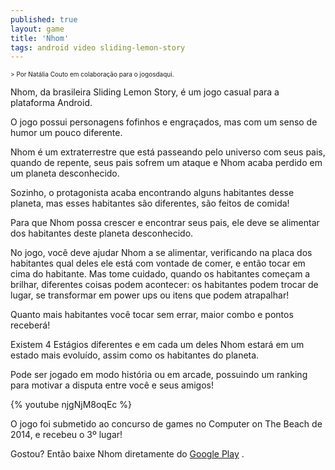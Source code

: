 ```yaml
---
published: true
layout: game
title: 'Nhom'
tags: android video sliding-lemon-story
---
```

<span style="font-size: x-small;">> Por Nat&#225;lia Couto em colabora&#231;&#227;o para o jogosdaqui.</span>

 </p>
Nhom, da brasileira Sliding Lemon Story, &#233; um jogo casual para a plataforma Android.</p>
O jogo possui personagens fofinhos e engra&#231;ados, mas com um senso de humor um pouco diferente.</p>
 </p>
Nhom &#233; um extraterrestre que est&#225; passeando pelo universo com seus pais, quando de repente, seus pais sofrem um ataque e Nhom acaba perdido em um planeta desconhecido.</p>
Sozinho, o protagonista acaba encontrando alguns habitantes desse planeta, mas esses habitantes s&#227;o diferentes, s&#227;o feitos de comida! </p>
Para que Nhom possa crescer e encontrar seus pais, ele deve se alimentar dos habitantes deste planeta desconhecido.</p>
 </p>

 </p>
No jogo, voc&#234; deve ajudar Nhom a se alimentar, verificando na placa dos habitantes qual deles ele est&#225; com vontade de comer, e ent&#227;o tocar em cima do habitante. Mas tome cuidado, quando os habitantes come&#231;am a brilhar, diferentes coisas podem acontecer: os habitantes podem trocar de lugar, se transformar em power ups ou itens que podem atrapalhar!</p>
 </p>

 </p>
Quanto mais habitantes voc&#234; tocar sem errar, maior combo e pontos receber&#225;!</p>
 </p>
Existem 4 Est&#225;gios diferentes e em cada um deles Nhom estar&#225; em um estado mais evolu&#237;do, assim como os habitantes do planeta.</p>
 </p>
Pode ser jogado em modo hist&#243;ria ou em arcade, possuindo um ranking para motivar a disputa entre voc&#234; e seus amigos!</p>
 </p>
{% youtube njgNjM8oqEc %}
 </p>
O jogo foi submetido ao concurso de games no Computer on The Beach de 2014, e recebeu o 3&#186; lugar!</p>
Gostou? Ent&#227;o baixe Nhom diretamente do <a href="https://play.google.com/store/apps/details?id=com.SlidingLemonStory.NhomFreeHD" target="_blank">Google Play</a>
.</p>
